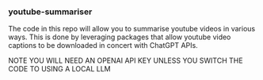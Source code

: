 ### youtube-summariser

The code in this repo will allow you to summarise youtube videos in various ways. This is done by leveraging packages that allow youtube video captions to be downloaded in concert with ChatGPT APIs.

NOTE YOU WILL NEED AN OPENAI API KEY UNLESS YOU SWITCH THE CODE TO USING A LOCAL LLM
